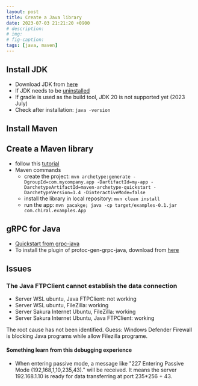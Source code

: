 ```yaml
---
layout: post
title: Create a Java library
date: 2023-07-03 21:21:20 +0900
# description: 
# img: 
# fig-caption: 
tags: [java, maven]
---
```


## Install JDK

- Download JDK from [here](https://www.oracle.com/java/technologies/downloads/#jdk20-mac)
- If JDK needs to be [uninstalled](https://docs.oracle.com/en/java/javase/20/install/installation-jdk-macos.html#GUID-F9183C70-2E96-40F4-9104-F3814A5A331F)
- If gradle is used as the build tool, JDK 20 is not supported yet (2023 July)
- Check after installation: ```java -version```

## Install Maven

## Create a Maven library
- follow this [tutorial](https://gemfury.com/guide/maven/)
- Maven commands
    - create the project: ```mvn archetype:generate -DgroupId=com.mycompany.app -DartifactId=my-app -DarchetypeArtifactId=maven-archetype-quickstart -DarchetypeVersion=1.4 -DinteractiveMode=false```
    - install the library in local repository: ```mvn clean install```
    - run the app: ```mvn pacakge; java -cp target/examples-0.1.jar com.chiral.examples.App```

## gRPC for Java
- [Quickstart from grpc-java](https://grpc.io/docs/languages/java/quickstart/)
- To install the plugin of protoc-gen-grpc-java, download from [here](https://repo1.maven.org/maven2/io/grpc/protoc-gen-grpc-java)


## Issues

### The Java FTPClient cannot establish the data connection
- Server WSL ubuntu, Java FTPClient: not working
- Server WSL ubuntu, FileZilla: working
- Server Sakura Internet Ubuntu, FileZilla: working
- Server Sakura Internet Ubuntu, Java FTPClient: working

The root cause has not been identified.
Guess: Windows Defender Firewall is blocking Java programs while allow Filezilla programe.

#### Something learn from this debugging experience
- When entering passive mode, a message like "227 Entering Passive Mode (192,168,1,10,235,43)." will be received. It means the server 192.168.1.10 is ready for data transferring at port 235*256 + 43.



